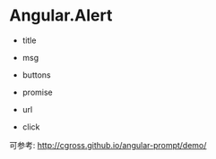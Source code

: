 # Angular.Alert

- title

- msg

- buttons

- promise

- url

- click


可参考:
http://cgross.github.io/angular-prompt/demo/